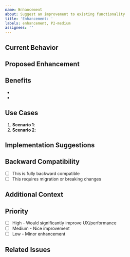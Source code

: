 ```yaml
---
name: Enhancement
about: Suggest an improvement to existing functionality
title: 'Enhancement: '
labels: enhancement, P2-medium
assignees: ''
---
```


## Current Behavior
<!-- Describe how the feature currently works -->

## Proposed Enhancement
<!-- Describe the improvement you'd like to see -->

## Benefits
<!-- What are the benefits of this enhancement? -->

-
-

## Use Cases
<!-- Provide examples of when this would be useful -->

1. **Scenario 1**:
2. **Scenario 2**:

## Implementation Suggestions
<!-- (Optional) Ideas for how this could be implemented -->

## Backward Compatibility
<!-- Will this change affect existing functionality? -->

- [ ] This is fully backward compatible
- [ ] This requires migration or breaking changes

## Additional Context
<!-- Add any other context, examples, or screenshots -->

## Priority
- [ ] High - Would significantly improve UX/performance
- [ ] Medium - Nice improvement
- [ ] Low - Minor enhancement

## Related Issues
<!-- Link any related issues or discussions -->
